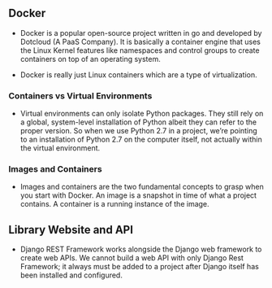 ## Docker

- Docker is a popular open-source project written in go and developed by Dotcloud (A PaaS Company). It is basically a container engine that uses the Linux Kernel features like namespaces and control groups to create containers on top of an operating system.

- Docker is really just Linux containers which are a type of virtualization.

### Containers vs Virtual Environments

- Virtual environments can only isolate Python packages. They still rely on a global, system-level installation of Python albeit they can refer to the proper version. So when we use Python 2.7 in a project, we’re pointing to an installation of Python 2.7 on the computer itself, not actually within the virtual environment.

### Images and Containers

- Images and containers are the two fundamental concepts to grasp when you start with Docker. An image is a snapshot in time of what a project contains. A container is a running instance of the image.

## Library Website and API

- Django REST Framework works alongside the Django web framework to create web APIs. We cannot build a web API with only Django Rest Framework; it always must be added to a project after Django itself has been installed and configured.

